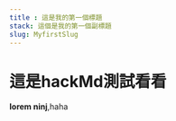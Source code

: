 ```yaml
---
title : 這是我的第一個標題
stack: 這個是我的第一個副標題
slug: MyfirstSlug
---
```



# 這是hackMd測試看看

**lorem ninj**,haha